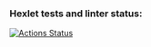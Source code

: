 ### Hexlet tests and linter status:
[![Actions Status](https://github.com/juliv/js-react-developer-project-12/actions/workflows/hexlet-check.yml/badge.svg)](https://github.com/juliv/js-react-developer-project-12/actions)